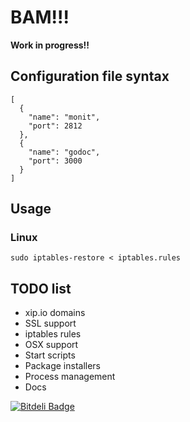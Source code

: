 # BAM!!!

**Work in progress!!**


## Configuration file syntax

    [
      {
        "name": "monit",
        "port": 2812
      },
      {
        "name": "godoc",
        "port": 3000
      }
    ]


## Usage

### Linux

    sudo iptables-restore < iptables.rules

## TODO list

* xip.io domains
* SSL support
* iptables rules
* OSX support
* Start scripts
* Package installers
* Process management
* Docs


[![Bitdeli Badge](https://d2weczhvl823v0.cloudfront.net/jweslley/bam/trend.png)](https://bitdeli.com/free "Bitdeli Badge")

